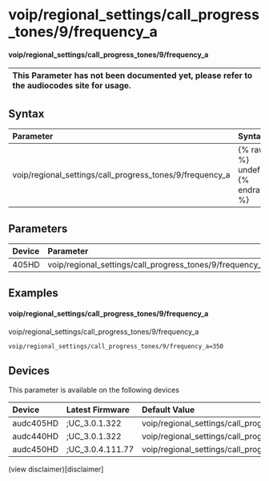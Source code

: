 ﻿---
description: voip/regional_settings/call_progress_tones/9/frequency_a
search: false
---

# voip/regional_settings/call_progress_tones/9/frequency_a

#### voip/regional_settings/call_progress_tones/9/frequency_a


| This Parameter has not been documented yet, please refer to the audiocodes site for usage.  |
| :--- |

## Syntax
| Parameter | Syntax |
| :--- | :--- |
|voip/regional_settings/call_progress_tones/9/frequency_a | {% raw %} undefined {% endraw %} |

## Parameters
|Device|Parameter|value|Description|
|:---|:---|:---|:---|
| 405HD | voip/regional_settings/call_progress_tones/9/frequency_a |  |  |

## Examples
#### voip/regional_settings/call_progress_tones/9/frequency_a

voip/regional_settings/call_progress_tones/9/frequency_a

```
voip/regional_settings/call_progress_tones/9/frequency_a=350
```

## Devices
This parameter is available on the following devices

| Device | Latest Firmware | Default Value |
|:---|:---|:---|
| audc405HD | ;UC_3.0.1.322 | voip/regional_settings/call_progress_tones/9/frequency_a=350 
| audc440HD | ;UC_3.0.1.322 | voip/regional_settings/call_progress_tones/9/frequency_a=350 
| audc450HD | ;UC_3.0.4.111.77 | voip/regional_settings/call_progress_tones/9/frequency_a=350 

(view disclaimer)[disclaimer]

